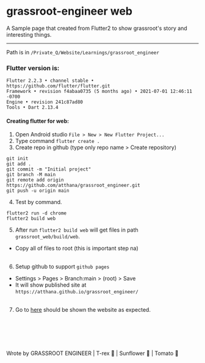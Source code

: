 # grassroot-engineer web
A Sample page that created from Flutter2 to show grassroot's story and interesting things.



---

Path is in `/Private_Q/Website/Learnings/grassroot_engineer`

### Flutter version is: 
```
Flutter 2.2.3 • channel stable • https://github.com/flutter/flutter.git
Framework • revision f4abaa0735 (5 months ago) • 2021-07-01 12:46:11 -0700
Engine • revision 241c87ad80
Tools • Dart 2.13.4
```
#### Creating flutter for web:

1. Open Android studio `File > New > New Flutter Project...`
2. Type command `flutter create .`
3. Create repo in github (type only repo name > Create repository)
```
git init
git add .
git commit -m "Initial project"
git branch -M main
git remote add origin https://github.com/atthana/grassroot_engineer.git
git push -u origin main
```
4. Test by command.
```
flutter2 run -d chrome
flutter2 build web
```
5. After run `flutter2 build web` will get files in path `grassroot_web/build/web`.
-  Copy all of files to root (this is important step na)
<br><br>
6. Setup github to support `github pages`
- Settings > Pages > Branch:main > (root) > Save
- It will show published site at `https://atthana.github.io/grassroot_engineer/`
<br><br>
7. Go to [here](https://atthana.github.io/grassroot_engineer/) should be shown the website as expected.

<br><br>
---
Wrote by GRASSROOT ENGINEER | T-rex :t-rex: | Sunflower :sunflower: | Tomato :tomato:

